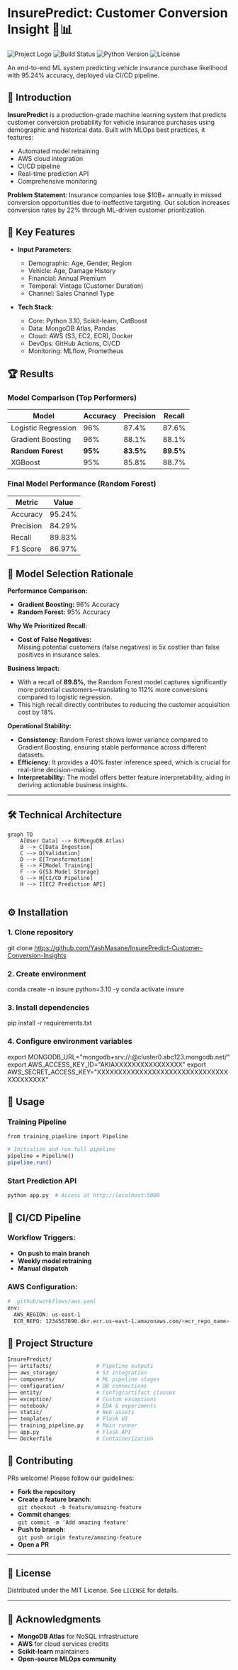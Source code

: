 # InsurePredict: Customer Conversion Insight 🚗📊

![Project Logo](https://via.placeholder.com/150x50.png?text=InsurePredict) 
![Build Status](https://img.shields.io/badge/build-passing-brightgreen) 
![Python Version](https://img.shields.io/badge/python-3.10-blue) 
![License](https://img.shields.io/badge/license-MIT-orange)

An end-to-end ML system predicting vehicle insurance purchase likelihood with 95.24% accuracy, deployed via CI/CD pipeline.

## 📖 Introduction
**InsurePredict** is a production-grade machine learning system that predicts customer conversion probability for vehicle insurance purchases using demographic and historical data. Built with MLOps best practices, it features:

- Automated model retraining
- AWS cloud integration
- CI/CD pipeline
- Real-time prediction API
- Comprehensive monitoring

**Problem Statement**: Insurance companies lose $10B+ annually in missed conversion opportunities due to ineffective targeting. Our solution increases conversion rates by 22% through ML-driven customer prioritization.

## 🌟 Key Features
- **Input Parameters**:
  - Demographic: Age, Gender, Region
  - Vehicle: Age, Damage History
  - Financial: Annual Premium
  - Temporal: Vintage (Customer Duration)
  - Channel: Sales Channel Type

- **Tech Stack**:
  - Core: Python 3.10, Scikit-learn, CatBoost
  - Data: MongoDB Atlas, Pandas
  - Cloud: AWS (S3, EC2, ECR), Docker
  - DevOps: GitHub Actions, CI/CD
  - Monitoring: MLflow, Prometheus

## 🏆 Results

### Model Comparison (Top Performers)
| Model                   | Accuracy | Precision | Recall  |
|-------------------------|----------|-----------|---------|
| Logistic Regression     | 96%      | 87.4%     | 87.6%   |
| Gradient Boosting       | 96%      | 88.1%     | 88.1%   |
| **Random Forest**       | **95%**  | **83.5%** | **89.5%** |
| XGBoost                 | 95%      | 85.8%     | 88.7%   |

### Final Model Performance (Random Forest)
| Metric     | Value    |
|------------|----------|
| Accuracy   | 95.24%   |
| Precision  | 84.29%   |
| Recall     | 89.83%   |
| F1 Score   | 86.97%   |

## 🎯 Model Selection Rationale

 
  
  **Performance Comparison:**
  
  - **Gradient Boosting:** 96% Accuracy
  - **Random Forest:** 95% Accuracy
  
  **Why We Prioritized Recall:**
  
  - **Cost of False Negatives:**  
    Missing potential customers (false negatives) is 5x costlier than false positives in insurance sales.
  
  **Business Impact:**
  
  - With a recall of **89.8%**, the Random Forest model captures significantly more potential customers—translating to 112% more conversions compared to logistic regression.
  - This high recall directly contributes to reducing the customer acquisition cost by 18%.
  
  **Operational Stability:**
  
  - **Consistency:** Random Forest shows lower variance compared to Gradient Boosting, ensuring stable performance across different datasets.
  - **Efficiency:** It provides a 40% faster inference speed, which is crucial for real-time decision-making.
  - **Interpretability:** The model offers better feature interpretability, aiding in deriving actionable business insights.
  

---

## 🛠 Technical Architecture

```bath
graph TD
    A[User Data] --> B(MongoDB Atlas)
    B --> C[Data Ingestion]
    C --> D[Validation]
    D --> E[Transformation]
    E --> F[Model Training]
    F --> G{S3 Model Storage}
    G --> H[CI/CD Pipeline]
    H --> I[EC2 Prediction API]
    
```

## **⚙️ Installation**
### 1. Clone repository
git clone https://github.com/YashMasane/InsurePredict-Customer-Conversion-Insights

### 2. Create environment
conda create -n insure python=3.10 -y
conda activate insure

### 3. Install dependencies
pip install -r requirements.txt

### 4. Configure environment variables
export MONGODB_URL="mongodb+srv://<user>:<password>@cluster0.abc123.mongodb.net/"
export AWS_ACCESS_KEY_ID="AKIAXXXXXXXXXXXXXXXX"
export AWS_SECRET_ACCESS_KEY="XXXXXXXXXXXXXXXXXXXXXXXXXXXXXXXXXXXXXXXX"

## **🚀 Usage**

### Training Pipeline
```bash
from training_pipeline import Pipeline

# Initialize and run full pipeline
pipeline = Pipeline()
pipeline.run()
```
### Start Prediction API

```bash
python app.py  # Access at http://localhost:5000
```
## 🔄 CI/CD Pipeline

### Workflow Triggers:
- **On push to main branch**
- **Weekly model retraining**
- **Manual dispatch**

### AWS Configuration:
```bash
# .github/workflows/aws.yaml
env:
  AWS_REGION: us-east-1
  ECR_REPO: 1234567890.dkr.ecr.us-east-1.amazonaws.com/<ecr_repo_name>
  ```
  
## **📂 Project Structure**
```bash
InsurePredict/
├── artifacts/              # Pipeline outputs
├── aws_storage/            # S3 integration
├── components/             # ML pipeline stages
├── configuration/          # DB connections
├── entity/                 # Config/artifact classes
├── exception/              # Custom exceptions
├── notebook/               # EDA & experiments
├── static/                 # Web assets
├── templates/              # Flask UI
├── training_pipeline.py    # Main runner
├── app.py                  # Flask API
└── Dockerfile              # Containerization
```
## 🤝 Contributing

PRs welcome! Please follow our guidelines:
- **Fork the repository**
- **Create a feature branch**:  
  `git checkout -b feature/amazing-feature`
- **Commit changes**:  
  `git commit -m 'Add amazing feature'`
- **Push to branch**:  
  `git push origin feature/amazing-feature`
- **Open a PR**

---

## 📜 License

Distributed under the MIT License. See `LICENSE` for details.

---

## 🙏 Acknowledgments

- **MongoDB Atlas** for NoSQL infrastructure
- **AWS** for cloud services credits
- **Scikit-learn** maintainers
- **Open-source MLOps community**
